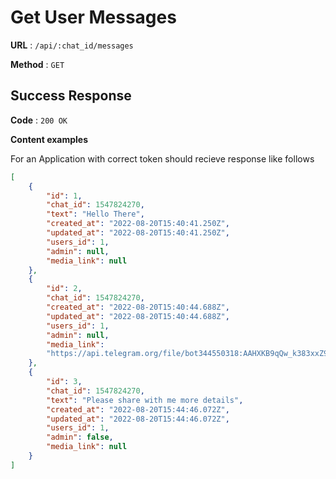 # Get User Messages

**URL** : `/api/:chat_id/messages`

**Method** : `GET`

## Success Response

**Code** : `200 OK`

**Content examples**

For an Application with correct token should recieve response like follows

```json
[
    {
        "id": 1,
        "chat_id": 1547824270,
        "text": "Hello There",
        "created_at": "2022-08-20T15:40:41.250Z",
        "updated_at": "2022-08-20T15:40:41.250Z",
        "users_id": 1,
        "admin": null,
        "media_link": null
    },
    {
        "id": 2,
        "chat_id": 1547824270,
        "created_at": "2022-08-20T15:40:44.688Z",
        "updated_at": "2022-08-20T15:40:44.688Z",
        "users_id": 1,
        "admin": null,
        "media_link":
        "https://api.telegram.org/file/bot344550318:AAHXKB9qQw_k383xxZ9vtcJ_Z0vwJPZTlLQ/photos/photos/file_1.jpg"
    },
    {
        "id": 3,
        "chat_id": 1547824270,
        "text": "Please share with me more details",
        "created_at": "2022-08-20T15:44:46.072Z",
        "updated_at": "2022-08-20T15:44:46.072Z",
        "users_id": 1,
        "admin": false,
        "media_link": null
    }
]
```
